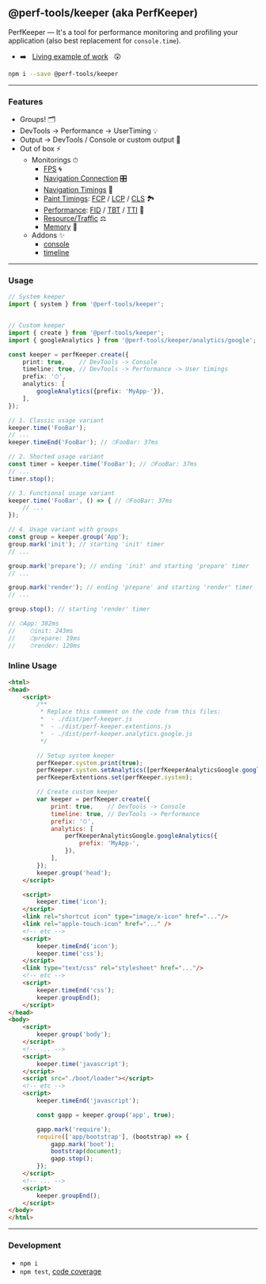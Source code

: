 @perf-tools/keeper (aka PerfKeeper)
-----------------------------------
PerfKeeper — It's a tool for performance monitoring and profiling your application (also best replacement for `console.time`).

- ➡️ &nbsp; [Living example of work](https://artifact-project.github.io/perf-tools/keeper/) &nbsp; 😲

```sh
npm i --save @perf-tools/keeper
```

---

### Features

 - Groups! 🗂
 - DevTools -> Performance -> UserTiming 💡
 - Output -> DevTools / Console or custom output 💬
 - Out of box ⚡️
   - Monitorings ⏱
	 - [FPS](./ext/fps) 🌀
     - [Navigation Connection](./ext/connection) 🎛
     - [Navigation Timings](./ext/navigation) 🚏
     - [Paint Timings](./ext/paint): [FCP](https://web.dev/first-contentful-paint/) / [LCP](https://web.dev/lcp/) / [CLS](https://web.dev/cls/) 🏞
	 - [Performance](./ext/performance): [FID](https://web.dev/fid/) / [TBT](https://web.dev/tbt/) / [TTI](https://web.dev/tti/) 🚀
	 - [Resource/Traffic](./ext/resource) ⚖️
	 - [Memory](./ext/memory) 🤖
   - Addons ✨
     - [console](./addon/console)
     - [timeline](./addon/timeline)

---

### Usage

```ts
// System keeper
import { system } from '@perf-tools/keeper';


// Custom keeper
import { create } from '@perf-tools/keeper';
import { googleAnalytics } from '@perf-tools/keeper/analytics/google';

const keeper = perfKeeper.create({
	print: true,    // DevTools -> Console
	timeline: true, // DevTools -> Performance -> User timings
	prefix: '⏱',
	analytics: [
		googleAnalytics({prefix: 'MyApp-'}),
	],
});

// 1. Classic usage variant
keeper.time('FooBar');
// ...
keeper.timeEnd('FooBar'); // ⏱FooBar: 37ms

// 2. Shorted usage variant
const timer = keeper.time('FooBar'); // ⏱FooBar: 37ms
// ...
timer.stop();

// 3. Functional usage variant
keeper.time('FooBar', () => { // ⏱FooBar: 37ms
	// ...
});

// 4. Usage variant with groups
const group = keeper.group('App');
group.mark('init'); // starting 'init' timer
// ...

group.mark('prepare'); // ending 'init' and starting 'prepare' timer
// ...

group.mark('render'); // ending 'prepare' and starting 'render' timer
// ...

group.stop(); // starting 'render' timer

// ⏱App: 382ms
//    ⏱init: 243ms
//    ⏱prepare: 19ms
//    ⏱render: 120ms
```


### Inline Usage

```html
<html>
<head>
	<script>
		/**
		 * Replace this comment on the code from this files:
		 *  - ./dist/perf-keeper.js
		 *  - ./dist/perf-keeper.extentions.js
		 *  - ./dist/perf-keeper.analytics.google.js
		 */

		// Setup system keeper
		perfKeeper.system.print(true);
		perfKeeper.system.setAnalytics([perfKeeperAnalyticsGoogle.googleAnalytics()]);
		perfKeeperExtentions.set(perfKeeper.system);

		// Create custom keeper
		var keeper = perfKeeper.create({
			print: true,    // DevTools -> Console
			timeline: true, // DevTools -> Performance
			prefix: '⏱',
			analytics: [
				perfKeeperAnalyticsGoogle.googleAnalytics({
					prefix: 'MyApp-',
				}),
			],
		});
		keeper.group('head');
	</script>

	<script>
		keeper.time('icon');
	</script>
	<link rel="shortcut icon" type="image/x-icon" href="..."/>
	<link rel="apple-touch-icon" href="..." />
	<!-- etc -->
	<script>
		keeper.timeEnd('icon');
		keeper.time('css');
	</script>
	<link type="text/css" rel="stylesheet" href="..."/>
	<!-- etc -->
	<script>
		keeper.timeEnd('css');
		keeper.groupEnd();
	</script>
</head>
<body>
	<script>
		keeper.group('body');
	</script>
	<!-- ... -->
	<script>
		keeper.time('javascript');
	</script>
	<script src="./boot/loader"></script>
	<!-- etc -->
	<script>
		keeper.timeEnd('javascript');

		const gapp = keeper.group('app', true);

		gapp.mark('require');
		require(['app/bootstrap'], (bootstrap) => {
			gapp.mark('boot');
			bootstrap(document);
			gapp.stop();
		});
	</script>
	<!-- ... -->
	<script>
		keeper.groupEnd();
	</script>
</body>
</html>
```

---

### Development

 - `npm i`
 - `npm test`, [code coverage](./coverage/lcov-report/index.html)
